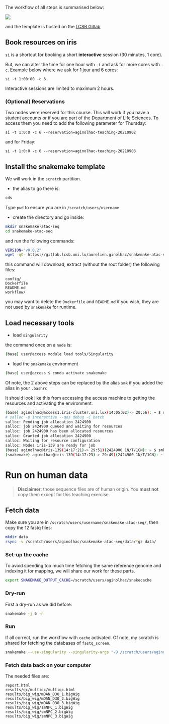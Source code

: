 
The workflow of all steps is summarised below:

![](https://rawgit.com/ginolhac/chip-seq/main/atac.png)

and the template is hosted on the [LCSB Gitlab](https://gitlab.lcsb.uni.lu/aurelien.ginolhac/snakemake-atac-seq)


## Book resources on iris

`si` is a shortcut for booking a short **interactive** session (30 minutes, 1 core).

But, we can alter the time for one hour with `-t` and ask for more cores with `-c`. Example below where we ask for 1 jour and 6 cores:

```
si -t 1:00:00 -c 6
```

Interactive sessions are limited to maximum 2 hours.

### (Optional) Reservations

Two nodes were reserved for this course. This will work if you have a student accounts or if you are part of the Department of Life Sciences.
To access them you need to add the following parameter for Thursday:

```
si -t 1:0:0 -c 6 --reservation=aginolhac-teaching-20210902
```

and for Friday:

```
si -t 1:0:0 -c 6 --reservation=aginolhac-teaching-20210903
```

## Install the snakemake template

We will work in the `scratch` partition.

- the alias to go there is: 

```bash
cds
```

Type `pwd` to ensure you are in `/scratch/users/username`

- create the directory and go inside:

```bash
mkdir snakemake-atac-seq
cd snakemake-atac-seq
```

and run the following commands:

```bash
VERSION="v0.0.2"
wget -qO- https://gitlab.lcsb.uni.lu/aurelien.ginolhac/snakemake-atac-seq/-/archive/${VERSION}/snakemake-atac-seq-${VERSION}.tar.gz | tar xfz - --strip-components=1
```

this command will download, extract (without the root folder) the following files:

```
config/
Dockerfile
README.md
workflow/
```

you may want to delete the `Dockerfile` and `README.md` if you wish, 
they are not used by `snakemake` for runtime.

## Load necessary tools

- load `singularity`

the command once on a `node` is:

```bash
(base) user@access module load tools/Singularity
```

- load the `snakemake` environment

```bash
(base) user@access $ conda activate snakemake
```

Of note, the 2 above steps can be replaced by the alias `smk` if you added the alias in your `.bashrc`

It should look like this from accessing the access machine to getting the resources and activating the environment:

```bash
(base) aginolhac@access1.iris-cluster.uni.lux(14:05:02)-> 20:56): ~ $ si -c 6 -t 1:00:00
# salloc -p interactive --qos debug -C batch 
salloc: Pending job allocation 2424900
salloc: job 2424900 queued and waiting for resources
salloc: job 2424900 has been allocated resources
salloc: Granted job allocation 2424900
salloc: Waiting for resource configuration
salloc: Nodes iris-139 are ready for job
(base) aginolhac@iris-139(14:17:21)-> 29:51)(2424900 1N/T/1CN): ~ $ smk
(snakemake) aginolhac@iris-139(14:17:23)-> 29:49)(2424900 1N/T/1CN): ~ $
```

# Run on human data


> **Disclaimer**: those sequence files are of human origin. You **must not** copy them except for this teaching exercise.


## Fetch data

Make sure you are in `/scratch/users/username/snakemake-atac-seq/`, then copy the 12 fastq files:

```bash
mkdir data
rsync -v /scratch/users/aginolhac/snakemake-atac-seq/data/*gz data/
```

### Set-up the cache

To avoid spending too much time fetching the same reference genome and indexing it for mapping, we will share our work for these parts.

```bash
export SNAKEMAKE_OUTPUT_CACHE=/scratch/users/aginolhac/snakecache
```

### Dry-run

First a dry-run as we did before:

```bash
snakemake -j 6 -n
```

### Run

If all correct, run the workflow with `cache` activated. Of note, my scratch is shared for fetching the databases of `fastq_screen`.

```bash
snakemake --use-singularity --singularity-args "-B /scratch/users/aginolhac:/scratch/users/aginolhac"  --cache -j 6
```


### Fetch data back on your computer

The needed files are:

```
report.html
results/qc/multiqc/multiqc.html
results/big_wig/mDAN_D30_1.bigWig
results/big_wig/mDAN_D30_2.bigWig
results/big_wig/mDAN_D30_3.bigWig
results/big_wig/smNPC_1.bigWig
results/big_wig/smNPC_2.bigWig
results/big_wig/smNPC_3.bigWig
```